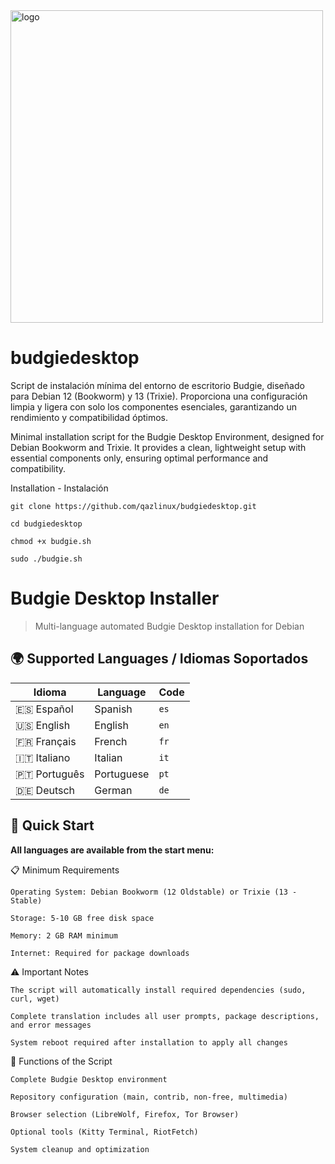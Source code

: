 <img width="500" height="500" alt="logo" src="https://github.com/user-attachments/assets/77276095-f4e2-423c-bcc2-09f0f68fe86d" />

# budgiedesktop
Script de instalación mínima del entorno de escritorio Budgie, diseñado para Debian 12 (Bookworm) y 13 (Trixie). Proporciona una configuración limpia y ligera con solo los componentes esenciales, garantizando un rendimiento y compatibilidad óptimos.

Minimal installation script for the Budgie Desktop Environment, designed for Debian Bookworm and  Trixie. It provides a clean, lightweight setup with essential components only, ensuring optimal performance and compatibility.

Installation - Instalación

    git clone https://github.com/qazlinux/budgiedesktop.git

    cd budgiedesktop

    chmod +x budgie.sh

    sudo ./budgie.sh

    
# Budgie Desktop Installer

> Multi-language automated Budgie Desktop installation for Debian

## 🌍 Supported Languages / Idiomas Soportados

| Idioma | Language | Code |
|--------|----------|------|
| 🇪🇸 Español | Spanish | `es` |
| 🇺🇸 English | English | `en` |
| 🇫🇷 Français | French | `fr` |
| 🇮🇹 Italiano | Italian | `it` |
| 🇵🇹 Português | Portuguese | `pt` |
| 🇩🇪 Deutsch | German | `de` |

## 🚀 Quick Start

**All languages are available from the start menu:** 

📋 Minimum Requirements

    Operating System: Debian Bookworm (12 Oldstable) or Trixie (13 - Stable)

    Storage: 5-10 GB free disk space

    Memory: 2 GB RAM minimum

    Internet: Required for package downloads

⚠️ Important Notes

    The script will automatically install required dependencies (sudo, curl, wget)

    Complete translation includes all user prompts, package descriptions, and error messages

    System reboot required after installation to apply all changes

🎯 Functions of the Script

    Complete Budgie Desktop environment

    Repository configuration (main, contrib, non-free, multimedia)

    Browser selection (LibreWolf, Firefox, Tor Browser)

    Optional tools (Kitty Terminal, RiotFetch)

    System cleanup and optimization
